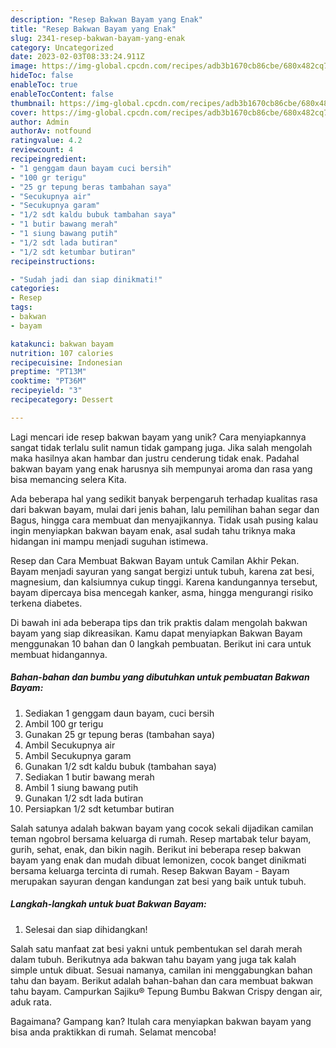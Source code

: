 ```yaml
---
description: "Resep Bakwan Bayam yang Enak"
title: "Resep Bakwan Bayam yang Enak"
slug: 2341-resep-bakwan-bayam-yang-enak
category: Uncategorized
date: 2023-02-03T08:33:24.911Z
image: https://img-global.cpcdn.com/recipes/adb3b1670cb86cbe/680x482cq70/bakwan-bayam-foto-resep-utama.jpg
hideToc: false
enableToc: true
enableTocContent: false
thumbnail: https://img-global.cpcdn.com/recipes/adb3b1670cb86cbe/680x482cq70/bakwan-bayam-foto-resep-utama.jpg
cover: https://img-global.cpcdn.com/recipes/adb3b1670cb86cbe/680x482cq70/bakwan-bayam-foto-resep-utama.jpg
author: Admin
authorAv: notfound
ratingvalue: 4.2
reviewcount: 4
recipeingredient:
- "1 genggam daun bayam cuci bersih"
- "100 gr terigu"
- "25 gr tepung beras tambahan saya"
- "Secukupnya air"
- "Secukupnya garam"
- "1/2 sdt kaldu bubuk tambahan saya"
- "1 butir bawang merah"
- "1 siung bawang putih"
- "1/2 sdt lada butiran"
- "1/2 sdt ketumbar butiran"
recipeinstructions:

- "Sudah jadi dan siap dinikmati!"
categories:
- Resep
tags:
- bakwan
- bayam

katakunci: bakwan bayam 
nutrition: 107 calories
recipecuisine: Indonesian
preptime: "PT13M"
cooktime: "PT36M"
recipeyield: "3"
recipecategory: Dessert

---
```





Lagi mencari ide resep bakwan bayam yang unik? Cara menyiapkannya sangat tidak terlalu sulit namun tidak gampang juga. Jika salah mengolah maka hasilnya akan hambar dan justru cenderung tidak enak. Padahal bakwan bayam yang enak harusnya sih mempunyai aroma dan rasa yang bisa memancing selera Kita.





Ada beberapa hal yang sedikit banyak berpengaruh terhadap kualitas rasa dari bakwan bayam, mulai dari jenis bahan, lalu pemilihan bahan segar dan Bagus, hingga cara membuat dan menyajikannya. Tidak usah pusing kalau ingin menyiapkan bakwan bayam enak,      asal sudah tahu triknya maka hidangan ini mampu menjadi suguhan istimewa.














Resep dan Cara Membuat Bakwan Bayam untuk Camilan Akhir Pekan. Bayam menjadi sayuran yang sangat bergizi untuk tubuh, karena zat besi, magnesium, dan kalsiumnya cukup tinggi. Karena kandungannya tersebut, bayam dipercaya bisa mencegah kanker, asma, hingga mengurangi risiko terkena diabetes.






Di bawah ini ada beberapa tips dan trik praktis dalam mengolah bakwan bayam yang siap dikreasikan. Kamu dapat menyiapkan Bakwan Bayam menggunakan 10 bahan dan 0 langkah pembuatan. Berikut ini cara untuk membuat hidangannya.

<!--inarticleads1-->

##### Bahan-bahan dan bumbu yang dibutuhkan untuk pembuatan Bakwan Bayam:

1. Sediakan 1 genggam daun bayam, cuci bersih
1. Ambil 100 gr terigu
1. Gunakan 25 gr tepung beras (tambahan saya)
1. Ambil Secukupnya air
1. Ambil Secukupnya garam
1. Gunakan 1/2 sdt kaldu bubuk (tambahan saya)
1. Sediakan 1 butir bawang merah
1. Ambil 1 siung bawang putih
1. Gunakan 1/2 sdt lada butiran
1. Persiapkan 1/2 sdt ketumbar butiran


Salah satunya adalah bakwan bayam yang cocok sekali dijadikan camilan teman ngobrol bersama keluarga di rumah. Resep martabak telur bayam, gurih, sehat, enak, dan bikin nagih. Berikut ini beberapa resep bakwan bayam yang enak dan mudah dibuat lemonizen, cocok banget dinikmati bersama keluarga tercinta di rumah. Resep Bakwan Bayam - Bayam merupakan sayuran dengan kandungan zat besi yang baik untuk tubuh. 

<!--inarticleads2-->

##### Langkah-langkah untuk buat Bakwan Bayam:


1. Selesai dan siap dihidangkan!

Salah satu manfaat zat besi yakni untuk pembentukan sel darah merah dalam tubuh. Berikutnya ada bakwan tahu bayam yang juga tak kalah simple untuk dibuat. Sesuai namanya, camilan ini menggabungkan bahan tahu dan bayam. Berikut adalah bahan-bahan dan cara membuat bakwan tahu bayam. Campurkan Sajiku® Tepung Bumbu Bakwan Crispy dengan air, aduk rata. 

Bagaimana? Gampang kan? Itulah cara menyiapkan bakwan bayam yang bisa anda praktikkan di rumah. Selamat mencoba!
